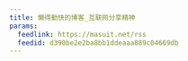 ```yaml
---
title: 懒得勤快的博客_互联网分享精神
params:
  feedlink: https://masuit.net/rss
  feedid: d390be2e2ba8bb1ddeaaa889c04669db
---
```

